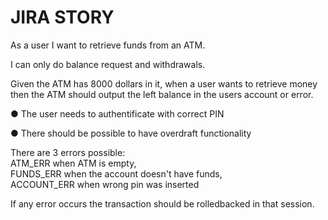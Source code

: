# JIRA STORY

As a user I want to retrieve funds from an ATM.

I can only do balance request and withdrawals. 

Given the ATM has 8000 dollars in it, when a user wants to retrieve money then 
the ATM should output the left balance in the users account or error.

● The user needs to authentificate with correct PIN

● There should be possible to have overdraft functionality

There are 3 errors possible:  
ATM_ERR when ATM is empty,  
FUNDS_ERR when the account doesn't have funds,  
ACCOUNT_ERR when wrong pin was inserted  

If any error occurs the transaction should be rolledbacked in that session.